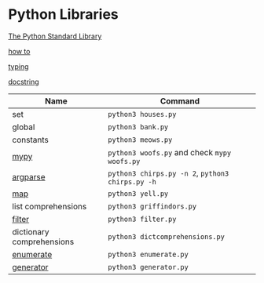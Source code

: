 # Python Libraries

[The Python Standard Library](https://docs.python.org/3/library/)

[how to](docs.python.org/3/howto/) 

[typing](https://docs.python.org/3/library/typing.html)

<!-- [mypy](https://mypy.readthedocs.io/en/stable/) -->
<!-- ```
pip install mypy
``` -->
[docstring](https://peps.python.org/pep-0257/)

<!-- [argparse](https://docs.python.org/3/library/argparse.html) -->


| Name  | Command |
| ------------- | ------------- |
| set  | `python3 houses.py`  |
| global  | `python3 bank.py`  |
| constants  | `python3 meows.py`  |
| [mypy](https://mypy.readthedocs.io/en/stable/)  | `python3 woofs.py` and check `mypy woofs.py` |
| [argparse](https://docs.python.org/3/library/argparse.html)  | `python3 chirps.py -n 2`, `python3 chirps.py -h`|
| [map](https://docs.python.org/3/library/functions.html#map)  | `python3 yell.py`  |
| list comprehensions  | `python3 griffindors.py`  |
| [filter](https://docs.python.org/3/library/functions.html#filter)  | `python3 filter.py`  |
| dictionary comprehensions  | `python3 dictcomprehensions.py`  |
| [enumerate](https://docs.python.org/3/library/functions.html#enumerate)  | `python3 enumerate.py`  |
| [generator](https://docs.python.org/3/howto/functional.html#generators)  | `python3 generator.py`  |









